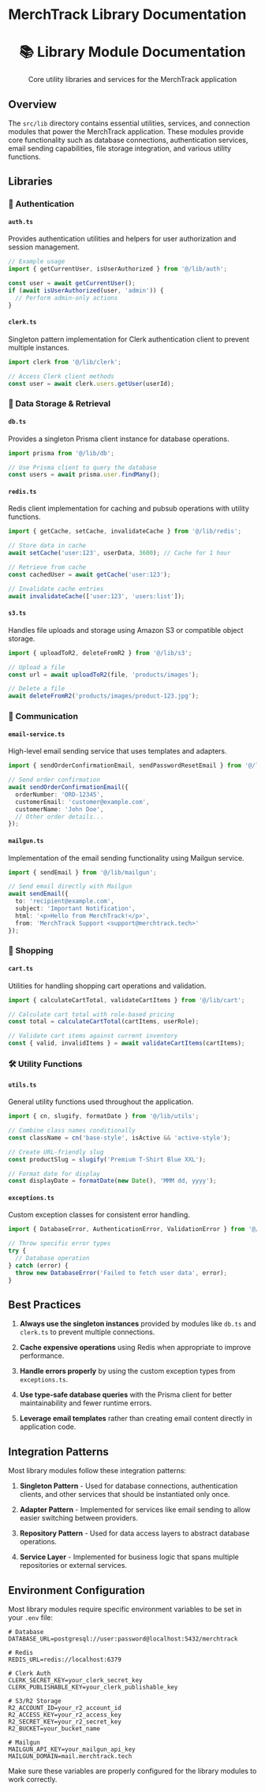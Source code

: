 # MerchTrack Library Documentation

<div align="center">
  <h1>📚 Library Module Documentation</h1>
  <p>Core utility libraries and services for the MerchTrack application</p>
</div>

## Overview

The `src/lib` directory contains essential utilities, services, and connection modules that power the MerchTrack application. These modules provide core functionality such as database connections, authentication services, email sending capabilities, file storage integration, and various utility functions.

## Libraries

### 🔐 Authentication

#### `auth.ts`

Provides authentication utilities and helpers for user authorization and session management.

```typescript
// Example usage
import { getCurrentUser, isUserAuthorized } from '@/lib/auth';

const user = await getCurrentUser();
if (await isUserAuthorized(user, 'admin')) {
  // Perform admin-only actions
}
```

#### `clerk.ts`

Singleton pattern implementation for Clerk authentication client to prevent multiple instances.

```typescript
import clerk from '@/lib/clerk';

// Access Clerk client methods
const user = await clerk.users.getUser(userId);
```

### 💾 Data Storage & Retrieval

#### `db.ts`

Provides a singleton Prisma client instance for database operations.

```typescript
import prisma from '@/lib/db';

// Use Prisma client to query the database
const users = await prisma.user.findMany();
```

#### `redis.ts`

Redis client implementation for caching and pubsub operations with utility functions.

```typescript
import { getCache, setCache, invalidateCache } from '@/lib/redis';

// Store data in cache
await setCache('user:123', userData, 3600); // Cache for 1 hour

// Retrieve from cache
const cachedUser = await getCache('user:123');

// Invalidate cache entries
await invalidateCache(['user:123', 'users:list']);
```

#### `s3.ts`

Handles file uploads and storage using Amazon S3 or compatible object storage.

```typescript
import { uploadToR2, deleteFromR2 } from '@/lib/s3';

// Upload a file
const url = await uploadToR2(file, 'products/images');

// Delete a file
await deleteFromR2('products/images/product-123.jpg');
```

### 📧 Communication

#### `email-service.ts`

High-level email sending service that uses templates and adapters.

```typescript
import { sendOrderConfirmationEmail, sendPasswordResetEmail } from '@/lib/email-service';

// Send order confirmation
await sendOrderConfirmationEmail({
  orderNumber: 'ORD-12345',
  customerEmail: 'customer@example.com',
  customerName: 'John Doe',
  // Other order details...
});
```

#### `mailgun.ts`

Implementation of the email sending functionality using Mailgun service.

```typescript
import { sendEmail } from '@/lib/mailgun';

// Send email directly with Mailgun
await sendEmail({
  to: 'recipient@example.com',
  subject: 'Important Notification',
  html: '<p>Hello from MerchTrack!</p>',
  from: 'MerchTrack Support <support@merchtrack.tech>'
});
```

### 🛒 Shopping

#### `cart.ts`

Utilities for handling shopping cart operations and validation.

```typescript
import { calculateCartTotal, validateCartItems } from '@/lib/cart';

// Calculate cart total with role-based pricing
const total = calculateCartTotal(cartItems, userRole);

// Validate cart items against current inventory
const { valid, invalidItems } = await validateCartItems(cartItems);
```

### 🛠️ Utility Functions

#### `utils.ts`

General utility functions used throughout the application.

```typescript
import { cn, slugify, formatDate } from '@/lib/utils';

// Combine class names conditionally
const className = cn('base-style', isActive && 'active-style');

// Create URL-friendly slug
const productSlug = slugify('Premium T-Shirt Blue XXL');

// Format date for display
const displayDate = formatDate(new Date(), 'MMM dd, yyyy');
```

#### `exceptions.ts`

Custom exception classes for consistent error handling.

```typescript
import { DatabaseError, AuthenticationError, ValidationError } from '@/lib/exceptions';

// Throw specific error types
try {
  // Database operation
} catch (error) {
  throw new DatabaseError('Failed to fetch user data', error);
}
```

## Best Practices

1. **Always use the singleton instances** provided by modules like `db.ts` and `clerk.ts` to prevent multiple connections.

2. **Cache expensive operations** using Redis when appropriate to improve performance.

3. **Handle errors properly** by using the custom exception types from `exceptions.ts`.

4. **Use type-safe database queries** with the Prisma client for better maintainability and fewer runtime errors.

5. **Leverage email templates** rather than creating email content directly in application code.

## Integration Patterns

Most library modules follow these integration patterns:

1. **Singleton Pattern** - Used for database connections, authentication clients, and other services that should be instantiated only once.

2. **Adapter Pattern** - Implemented for services like email sending to allow easier switching between providers.

3. **Repository Pattern** - Used for data access layers to abstract database operations.

4. **Service Layer** - Implemented for business logic that spans multiple repositories or external services.

## Environment Configuration

Most library modules require specific environment variables to be set in your `.env` file:

```
# Database
DATABASE_URL=postgresql://user:password@localhost:5432/merchtrack

# Redis
REDIS_URL=redis://localhost:6379

# Clerk Auth
CLERK_SECRET_KEY=your_clerk_secret_key
CLERK_PUBLISHABLE_KEY=your_clerk_publishable_key

# S3/R2 Storage
R2_ACCOUNT_ID=your_r2_account_id
R2_ACCESS_KEY=your_r2_access_key
R2_SECRET_KEY=your_r2_secret_key
R2_BUCKET=your_bucket_name

# Mailgun
MAILGUN_API_KEY=your_mailgun_api_key
MAILGUN_DOMAIN=mail.merchtrack.tech
```

Make sure these variables are properly configured for the library modules to work correctly.